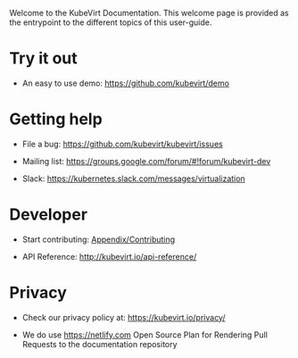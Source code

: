 Welcome to the KubeVirt Documentation. This welcome page is provided as
the entrypoint to the different topics of this user-guide.

Try it out
==========

-   An easy to use demo: <https://github.com/kubevirt/demo>

Getting help
============

-   File a bug: <https://github.com/kubevirt/kubevirt/issues>

-   Mailing list: <https://groups.google.com/forum/#!forum/kubevirt-dev>

-   Slack: <https://kubernetes.slack.com/messages/virtualization>

Developer
=========

-   Start contributing: [Appendix/Contributing](/Appendix/Contributing)

-   API Reference: <http://kubevirt.io/api-reference/>

Privacy
=======

-   Check our privacy policy at: <https://kubevirt.io/privacy/>

-   We do use <https://netlify.com> Open Source Plan for Rendering Pull
    Requests to the documentation repository
